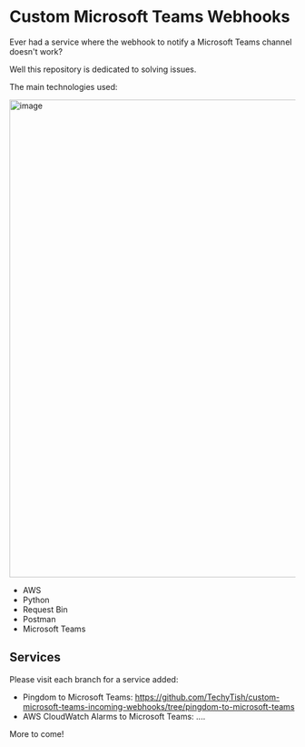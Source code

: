 # Custom Microsoft Teams Webhooks

Ever had a service where the webhook to notify a Microsoft Teams channel doesn't work?

Well this repository is dedicated to solving issues. 

The main technologies used:

<img width="840" alt="image" src="https://user-images.githubusercontent.com/27959256/222963437-33f29638-da62-4781-8181-a19def37a469.png">

- AWS
- Python
- Request Bin
- Postman
- Microsoft Teams

## Services
Please visit each branch for a service added:

- Pingdom to Microsoft Teams: https://github.com/TechyTish/custom-microsoft-teams-incoming-webhooks/tree/pingdom-to-microsoft-teams
- AWS CloudWatch Alarms to Microsoft Teams: 
....

More to come!
